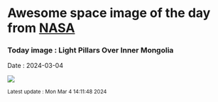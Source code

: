 
# Awesome space image of the day from [NASA](https://api.nasa.gov/)

### Today image : Light Pillars Over Inner Mongolia
Date : 2024-03-04

![](https://apod.nasa.gov/apod/image/2403/PillarsMongolia_Liao_960.jpg)

<small>Latest update : Mon Mar  4 14:11:48 2024</small>
        